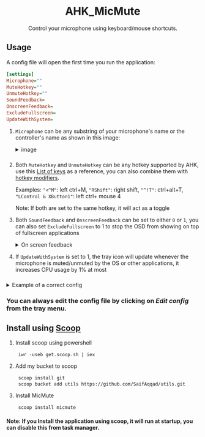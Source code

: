 <h1 align="center">
  AHK_MicMute
</h1>
<p align="center">
  Control your microphone using keyboard/mouse shortcuts.
</p>

## Usage
A config file will open the first time you run the application:
```ini
[settings]
Microphone=""
MuteHotkey=""
UnmuteHotkey=""
SoundFeedback=
OnscreenFeedback=
ExcludeFullscreen=
UpdateWithSystem=
```

1. `Microphone` can be any substring of your microphone's name or the controller's name as shown in this image:
   <details><summary>image</summary>

   ![](./resources/Controlpaneldialog.png)

   </details>

### 
2. Both `MuteHotkey` and `UnmuteHotkey` can be any hotkey supported by AHK, use this [List of keys](https://www.autohotkey.com/docs/KeyList.htm) as a reference, you can also combine them with [hotkey modifiers](https://www.autohotkey.com/docs/Hotkeys.htm#Symbols).

   Examples: `"<^M"`: left ctrl+M, `"RShift"`: right shift, `"^!T"`: ctrl+alt+T, `"LControl & XButton1"`: left ctrl+ mouse 4

   Note: If both are set to the same hotkey, it will act as a toggle 

3. Both `SoundFeedback` and `OnscreenFeedback` can be set to either `0` or `1`, you can also set `ExcludeFullscreen` to 1 to stop the OSD from showing on top of fullscreen applications
   <details><summary>On screen feedback</summary>

   ![](./resources/OSD.gif)

   </details>
   
4. If `UpdateWithSystem` is set to 1, the tray icon will update whenever the microphone is muted/unmuted by the OS or other applications, it increases CPU usage by 1% at most

   
### 
<details><summary>Example of a correct config</summary>

```ini
[settings]
Microphone="amazonbasics"
MuteHotkey="*RShift"
UnmuteHotkey="*RShift"
SoundFeedback=1
OnscreenFeedback=1
ExcludeFullscreen=0
UpdateWithSystem=1
```           

</details>

### You can always edit the config file by clicking on *Edit config* from the tray menu.

## Install using [Scoop](https://scoop.sh)

1. Install scoop using powershell
    
        iwr -useb get.scoop.sh | iex
2. Add my bucket to scoop
        
        scoop install git
        scoop bucket add utils https://github.com/SaifAqqad/utils.git
3. Install MicMute

        scoop install micmute

#### Note: If you Install the application using scoop, it will run at startup, you can disable this from task manager.
